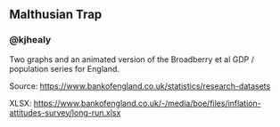 ## Malthusian Trap
### @kjhealy

Two graphs and an animated version of the Broadberry et al GDP / population series for England.

Source: https://www.bankofengland.co.uk/statistics/research-datasets

XLSX: https://www.bankofengland.co.uk/-/media/boe/files/inflation-attitudes-survey/long-run.xlsx
